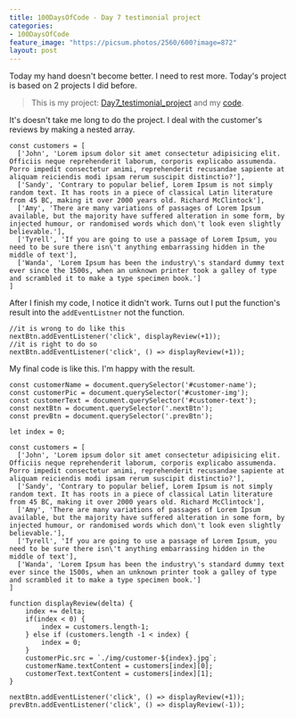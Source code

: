 ```yaml
---
title: 100DaysOfCode - Day 7 testimonial project
categories:
- 100DaysOfCode
feature_image: "https://picsum.photos/2560/600?image=872"
layout: post
---
```


Today my hand doesn't become better. I need to rest more. Today's project is based on 2 projects I did before. 

> This is my project: [Day7_testimonial_project](https://portfolio.tsainei.com/100DaysOfCode/Day7_testimonial_project/) and my [code](https://github.com/tsainei/portfolio/tree/main/100DaysOfCode/Day7_testimonial_project).

It's doesn't take me long to do the project. I deal with the customer's reviews by making a nested array.

```
const customers = [
  ['John', 'Lorem ipsum dolor sit amet consectetur adipisicing elit. Officiis neque reprehenderit laborum, corporis explicabo assumenda. Porro impedit consectetur animi, reprehenderit recusandae sapiente at aliquam reiciendis modi ipsam rerum suscipit distinctio?'],
  ['Sandy', 'Contrary to popular belief, Lorem Ipsum is not simply random text. It has roots in a piece of classical Latin literature from 45 BC, making it over 2000 years old. Richard McClintock'],
  ['Amy', 'There are many variations of passages of Lorem Ipsum available, but the majority have suffered alteration in some form, by injected humour, or randomised words which don\'t look even slightly believable.'],
  ['Tyrell', 'If you are going to use a passage of Lorem Ipsum, you need to be sure there isn\'t anything embarrassing hidden in the middle of text'],
  ['Wanda', 'Lorem Ipsum has been the industry\'s standard dummy text ever since the 1500s, when an unknown printer took a galley of type and scrambled it to make a type specimen book.']
]
```

After I finish my code, I notice it didn't work. Turns out I put the function's result into the `addEventListner` not the function.

```
//it is wrong to do like this
nextBtn.addEventListener('click', displayReview(+1));
//it is right to do so
nextBtn.addEventListener('click', () => displayReview(+1));
```

My final code is like this. I'm happy with the result.

```
const customerName = document.querySelector('#customer-name');
const customerPic = document.querySelector('#customer-img');
const customerText = document.querySelector('#customer-text');
const nextBtn = document.querySelector('.nextBtn');
const prevBtn = document.querySelector('.prevBtn');

let index = 0;

const customers = [
  ['John', 'Lorem ipsum dolor sit amet consectetur adipisicing elit. Officiis neque reprehenderit laborum, corporis explicabo assumenda. Porro impedit consectetur animi, reprehenderit recusandae sapiente at aliquam reiciendis modi ipsam rerum suscipit distinctio?'],
  ['Sandy', 'Contrary to popular belief, Lorem Ipsum is not simply random text. It has roots in a piece of classical Latin literature from 45 BC, making it over 2000 years old. Richard McClintock'],
  ['Amy', 'There are many variations of passages of Lorem Ipsum available, but the majority have suffered alteration in some form, by injected humour, or randomised words which don\'t look even slightly believable.'],
  ['Tyrell', 'If you are going to use a passage of Lorem Ipsum, you need to be sure there isn\'t anything embarrassing hidden in the middle of text'],
  ['Wanda', 'Lorem Ipsum has been the industry\'s standard dummy text ever since the 1500s, when an unknown printer took a galley of type and scrambled it to make a type specimen book.']
]

function displayReview(delta) {
    index += delta;
    if(index < 0) {
        index = customers.length-1;
    } else if (customers.length -1 < index) {
        index = 0;
    }
    customerPic.src = `./img/customer-${index}.jpg`;
    customerName.textContent = customers[index][0];
    customerText.textContent = customers[index][1];
}

nextBtn.addEventListener('click', () => displayReview(+1));
prevBtn.addEventListener('click', () => displayReview(-1));
```

